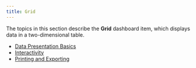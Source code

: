 ```yaml
---
title: Grid
---
```

The topics in this section describe the **Grid** dashboard item, which displays data in a two-dimensional table.
* [Data Presentation Basics](../../../../dashboard-for-desktop/articles/dashboard-viewer/dashboard-items/grid/data-presentation-basics.md)
* [Interactivity](../../../../dashboard-for-desktop/articles/dashboard-viewer/dashboard-items/grid/interactivity.md)
* [Printing and Exporting](../../../../dashboard-for-desktop/articles/dashboard-viewer/dashboard-items/grid/printing-and-exporting.md)
